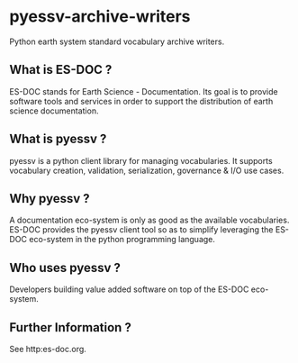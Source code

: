 pyessv-archive-writers
===============

Python earth system standard vocabulary archive writers.


What is ES-DOC ?
--------------------------------------

ES-DOC stands for Earth Science - Documentation.  Its goal is to provide software tools and services in order to support the distribution of earth science documentation.


What is pyessv ?
--------------------------------------

pyessv is a python client library for managing vocabularies.  It supports vocabulary creation, validation, serialization, governance & I/O use cases.


Why pyessv ?
--------------------------------------

A documentation eco-system is only as good as the available vocabularies.  ES-DOC provides the pyessv client tool so as to simplify leveraging the ES-DOC eco-system in the python programming language.


Who uses pyessv ?
--------------------------------------

Developers building value added software on top of the ES-DOC eco-system.


Further Information ?
--------------------------------------

See http:es-doc.org.
